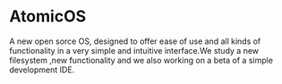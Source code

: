 # AtomicOS
A new open sorce OS, designed to offer ease of use and all kinds of functionality in a very simple and intuitive interface.We study a new  filesystem ,new functionality and we also working on a beta of a simple development IDE.
